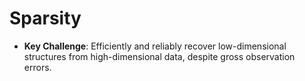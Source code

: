 # Sparsity
+ **Key Challenge**: Efficiently and reliably recover low-dimensional structures from high-dimensional data, despite gross observation errors. 